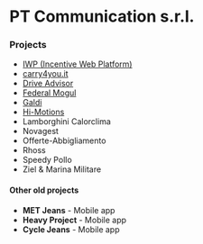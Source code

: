 # PT Communication s.r.l.

### Projects

* [IWP (Incentive Web Platform)](iwp/iwp.md)
* [carry4you.it](carry4you/carry4you.md)
* [Drive Advisor](driveadvisor/driveadvisor.md)
* [Federal Mogul](federal-mogul/federal-mogul.md)
* [Galdi](galdi/galdi.md)
* [Hi-Motions](himotions/himotions.md)
* Lamborghini Calorclima
* Novagest
* Offerte-Abbigliamento
* Rhoss
* Speedy Pollo
* Ziel & Marina Militare

#### Other old projects
* **MET Jeans** - Mobile app
* **Heavy Project** - Mobile app
* **Cycle Jeans** - Mobile app